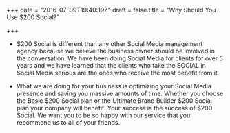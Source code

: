 +++
date = "2016-07-09T19:40:19Z"
draft = false
title = "Why Should You Use $200 Social?"

+++

- $200 Social is different than any other Social Media management agency because we believe the business owner should be involved in the conversation. We have been doing Social Media for clients for over 5 years and we have learned that the clients who take the SOCIAL in Social Media serious are the ones who receive the most benefit from it.

- What we are doing for your business is optimizing your Social Media presence and saving you massive amounts of time. Whether you choose the Basic $200 Social plan or the Ultimate Brand Builder $200 Social plan your company will benefit. Your success is the success of $200 Social. We want you to be so happy with our service that you recommend us to all of your friends.
